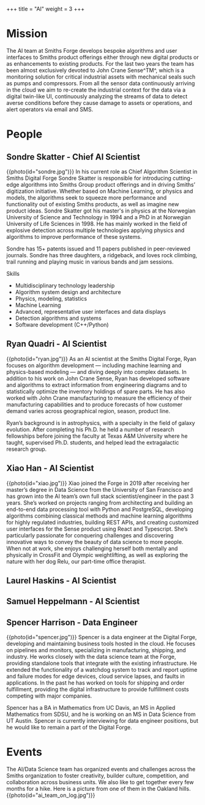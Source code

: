 +++
title = "AI"
weight = 3
+++

# Mission
The AI team at Smiths Forge develops bespoke algorithms and user interfaces to Smiths product offerings either through new digital products or as enhancements to existing products. For the last two years the team has been almost exclusively devoted to John Crane Sense^TM^, which is a monitoring solution for critical industrial assets with mechanical seals such as pumps and compressors. From all the sensor data continuously arriving in the cloud we aim to re-create the industrial context for the data via a digital twin-like UI, continuously analyzing the streams of data to detect averse conditions before they cause damage to assets or operations, and alert operators via email and SMS. 

# People
## Sondre Skatter - Chief AI Scientist
{{photo(id="sondre.jpg")}}
In his current role as Chief Algorithm Scientist in Smiths Digital Forge Sondre Skatter is responsible for introducing cutting-edge algorithms into Smiths Group product offerings and in driving Smiths’ digitization initiative. Whether based on Machine Learning, or physics and models, the algorithms seek to squeeze more performance and functionality out of existing Smiths products, as well as imagine new product ideas. Sondre Skatter got his master's in physics at the Norwegian University of Science and Technology in 1994 and a PhD in at Norwegian University of Life Sciences in 1998. He has mainly worked in the field of explosive detection across multiple technologies applying physics and algorithms to improve performance of these systems. 

Sondre has 15+ patents issued and 11 papers published in peer-reviewed journals. Sondre has three daughters, a ridgeback, and loves rock climbing, trail running and playing music in various bands and jam sessions.

Skills

* Multidisciplinary technology leadership
* Algorithm system design and architecture
* Physics, modeling, statistics
* Machine Learning
* Advanced, representative user interfaces and data displays
* Detection algorithms and systems
* Software development (C++/Python)

## Ryan Quadri - AI Scientist
{{photo(id="ryan.jpg")}}
As an AI scientist at the Smiths Digital Forge, Ryan focuses on algorithm development — including machine learning and physics-based modeling — and diving deeply into complex datasets. In addition to his work on John Crane Sense, Ryan has developed software and algorithms to extract information from engineering diagrams and to statistically optimize the inventory holdings of spare parts. He has also worked with John Crane manufacturing to measure the efficiency of their manufacturing capabilities and to produce forecasts of how customer demand varies across geographical region, season, product line.

Ryan’s background is in astrophysics, with a specialty in the field of galaxy evolution. After completing his Ph.D. he held a number of research fellowships before joining the faculty at Texas A&M University where he taught, supervised Ph.D. students, and helped lead the extragalactic research group.

## Xiao Han - AI Scientist
{{photo(id="xiao.jpg")}}
Xiao joined the Forge in 2019 after receiving her master’s degree in Data Science from the University of San Francisco and has grown into the AI team’s own full stack scientist/engineer in the past 3 years. She’s worked on projects ranging from architecting and building an end-to-end data processing tool with Python and PostgreSQL, developing algorithms combining classical methods and machine learning algorithms for highly regulated industries, building REST APIs, and creating customized user interfaces for the Sense product using React and Typescript. She’s particularly passionate for conquering challenges and discovering innovative ways to convey the beauty of data science to more people. When not at work, she enjoys challenging herself both mentally and physically in CrossFit and Olympic weightlifting, as well as exploring the nature with her dog Relu, our part-time office therapist.

## Laurel Haskins - AI Scientist

## Samuel Heppelmann - AI Scientist

## Spencer Harrison - Data Engineer
{{photo(id="spencer.jpg")}}
Spencer is a data engineer at the Digital Forge, developing and maintaining business tools hosted in the cloud. He focuses on pipelines and monitors, specializing in manufacturing, shipping, and industry. He works closely with the data science team at the Forge, providing standalone tools that integrate with the existing infrastructure. He extended the functionality of a watchdog system to track and report uptime and failure modes for edge devices, cloud service lapses, and faults in applications. In the past he has worked on tools for shipping and order fulfillment, providing the digital infrastructure to provide fulfillment costs competing with major companies. 

Spencer has a BA in Mathematics from UC Davis, an MS in Applied Mathematics from SDSU, and he is working on an MS in Data Science from UT Austin. Spencer is currently interviewing for data engineer positions, but he would like to remain a part of the Digital Forge.

# Events
The AI/Data Science team has organized events and challenges across the Smiths organization to foster creativity, builder culture, competition, and collaboration across business units. We also like to get together every few months for a hike. Here is a picture from one of them in the Oakland hills.  
{{photo(id="ai_team_on_log.jpg")}}